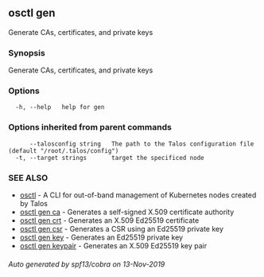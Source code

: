 <!-- markdownlint-disable -->
## osctl gen

Generate CAs, certificates, and private keys

### Synopsis

Generate CAs, certificates, and private keys

### Options

```
  -h, --help   help for gen
```

### Options inherited from parent commands

```
      --talosconfig string   The path to the Talos configuration file (default "/root/.talos/config")
  -t, --target strings       target the specificed node
```

### SEE ALSO

* [osctl](osctl.md)	 - A CLI for out-of-band management of Kubernetes nodes created by Talos
* [osctl gen ca](osctl_gen_ca.md)	 - Generates a self-signed X.509 certificate authority
* [osctl gen crt](osctl_gen_crt.md)	 - Generates an X.509 Ed25519 certificate
* [osctl gen csr](osctl_gen_csr.md)	 - Generates a CSR using an Ed25519 private key
* [osctl gen key](osctl_gen_key.md)	 - Generates an Ed25519 private key
* [osctl gen keypair](osctl_gen_keypair.md)	 - Generates an X.509 Ed25519 key pair

###### Auto generated by spf13/cobra on 13-Nov-2019
